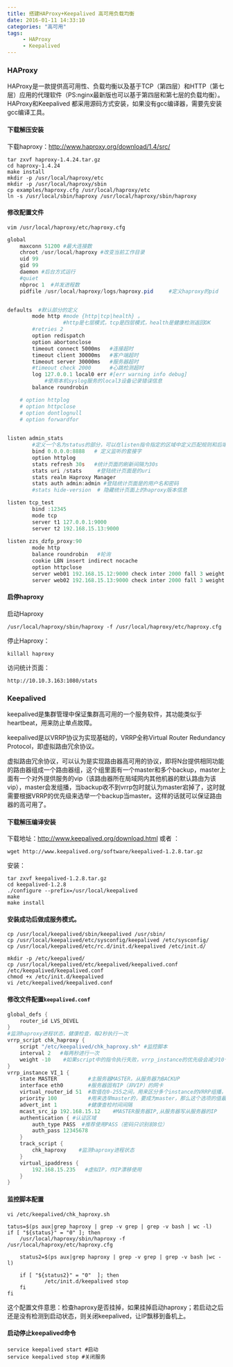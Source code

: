 ```yaml
---
title: 搭建HAProxy+Keepalived 高可用负载均衡
date: 2016-01-11 14:33:10
categories: "高可用"
tags: 
     - HAProxy
     - Keepalived
---
```


### HAProxy

HAProxy是一款提供高可用性、负载均衡以及基于TCP（第四层）和HTTP（第七层）应用的代理软件（PS:nginx最新版也可以基于第四层和第七层的负载均衡）。
HAProxy和Keepalived 都采用源码方式安装，如果没有gcc编译器，需要先安装gcc编译工具。
<!-- more -->
#### 下载解压安装
下载haproxy：http://www.haproxy.org/download/1.4/src/

```
tar zxvf haproxy-1.4.24.tar.gz
cd haproxy-1.4.24
make install
mkdir -p /usr/local/haproxy/etc
mkdir -p /usr/local/haproxy/sbin
cp examples/haproxy.cfg /usr/local/haproxy/etc
ln -s /usr/local/sbin/haproxy /usr/local/haproxy/sbin/haproxy
```
#### 修改配置文件
`vim /usr/local/haproxy/etc/haproxy.cfg`

```powershell
global 
    maxconn 51200 #最大连接数
    chroot /usr/local/haproxy #改变当前工作目录
    uid 99
    gid 99
    daemon #后台方式运行
    #quiet
    nbproc 1  #并发进程数
    pidfile /usr/local/haproxy/logs/haproxy.pid     #定义haproxy的pid


defaults  #默认部分的定义
        mode http #mode {http|tcp|health} 。
			      #http是七层模式，tcp是四层模式，health是健康检测返回OK
        #retries 2
        option redispatch
        option abortonclose
        timeout connect 5000ms   #连接超时
        timeout client 30000ms   #客户端超时
        timeout server 30000ms   #服务器超时
        #timeout check 2000      #心跳检测超时
        log 127.0.0.1 local0 err #[err warning info debug]
			#使用本机syslog服务的local3设备记录错误信息
        balance roundrobin

	# option httplog
	# option httpclose
	# option dontlognull
	# option forwardfor

 
listen admin_stats
		#定义一个名为status的部分，可以在listen指令指定的区域中定义匹配规则和后端服务器ip，
        bind 0.0.0.0:8888   # 定义监听的套接字
        option httplog
        stats refresh 30s   #统计页面的刷新间隔为30s
        stats uri /stats     #登陆统计页面是的uri
        stats realm Haproxy Manager
        stats auth admin:admin #登陆统计页面是的用户名和密码
        #stats hide-version  # 隐藏统计页面上的haproxy版本信息

listen tcp_test
        bind :12345
        mode tcp
        server t1 127.0.0.1:9000
        server t2 192.168.15.13:9000
        
listen zzs_dzfp_proxy:90
		mode http
		balance roundrobin   #轮询
        cookie LBN insert indirect nocache   
        option httpclose   
        server web01 192.168.15.12:9000 check inter 2000 fall 3 weight 20  
        server web02 192.168.15.13:9000 check inter 2000 fall 3 weight 20
```
#### 启停haproxy
启动Haproxy
```
/usr/local/haproxy/sbin/haproxy -f /usr/local/haproxy/etc/haproxy.cfg
```
停止Haproxy：
```
killall haproxy 
```
访问统计页面：
```
http://10.10.3.163:1080/stats
```

### Keepalived

keepalived是集群管理中保证集群高可用的一个服务软件，其功能类似于heartbeat，用来防止单点故障。

keepalived是以VRRP协议为实现基础的，VRRP全称Virtual Router Redundancy Protocol，即虚拟路由冗余协议。

虚拟路由冗余协议，可以认为是实现路由器高可用的协议，即将N台提供相同功能的路由器组成一个路由器组，这个组里面有一个master和多个backup，master上面有一个对外提供服务的vip（该路由器所在局域网内其他机器的默认路由为该vip），master会发组播，当backup收不到vrrp包时就认为master宕掉了，这时就需要根据VRRP的优先级来选举一个backup当master。这样的话就可以保证路由器的高可用了。


#### 下载解压编译安装
下载地址：http://www.keepalived.org/download.html
 或者 ：
```
wget http://www.keepalived.org/software/keepalived-1.2.8.tar.gz
```
安装：
```
tar zxvf keepalived-1.2.8.tar.gz
cd keepalived-1.2.8
./configure --prefix=/usr/local/keepalived
make
make install
```
#### 安装成功后做成服务模式。
```
cp /usr/local/keepalived/sbin/keepalived /usr/sbin/
cp /usr/local/keepalived/etc/sysconfig/keepalived /etc/sysconfig/
cp /usr/local/keepalived/etc/rc.d/init.d/keepalived /etc/init.d/
```

```
mkdir -p /etc/keepalived/
cp /usr/local/keepalived/etc/keepalived/keepalived.conf /etc/keepalived/keepalived.conf
chmod +x /etc/init.d/keepalived
vi /etc/keepalived/keepalived.conf
```
#### 修改文件配置`keepalived.conf`
```powershell
global_defs {
    router_id LVS_DEVEL
}
#监测haproxy进程状态，健康检查，每2秒执行一次 
vrrp_script chk_haproxy {
    script "/etc/keepalived/chk_haproxy.sh" #监控脚本
    interval 2   #每两秒进行一次
    weight -10    #如果script中的指令执行失败，vrrp_instance的优先级会减少10个点
}
vrrp_instance VI_1 {
    state MASTER          #主服务器MASTER，从服务器为BACKUP
    interface eth0        #服务器固有IP（非VIP）的网卡
    virtual_router_id 51  #取值在0-255之间，用来区分多个instance的VRRP组播，同一网段中virtual_router_id的值不能重复，否则会出错。
    priority 100          #用来选举master的，要成为master，那么这个选项的值最好高于其他机器50个点。此时，从服务器要低于100；
    advert_int 1          #健康查检时间间隔
    mcast_src_ip 192.168.15.12    #MASTER服务器IP,从服务器写从服务器的IP
    authentication { #认证区域
        auth_type PASS  #推荐使用PASS（密码只识别前8位）
        auth_pass 12345678
    }
    track_script {
        chk_haproxy    #监测haproxy进程状态
    }
    virtual_ipaddress {
        192.168.15.235   #虚拟IP，作IP漂移使用
    }
}

```
#### 监控脚本配置

`vi /etc/keepalived/chk_haproxy.sh`

```
tatus=$(ps aux|grep haproxy | grep -v grep | grep -v bash | wc -l)
if [ "${status}" = "0" ]; then
    /usr/local/haproxy/sbin/haproxy -f /usr/local/haproxy/etc/haproxy.cfg

    status2=$(ps aux|grep haproxy | grep -v grep | grep -v bash |wc -l)

    if [ "${status2}" = "0"  ]; then
            /etc/init.d/keepalived stop
    fi
fi
```
这个配置文件意思：检查haproxy是否挂掉，如果挂掉启动haproxy；若启动之后还是没有检测到启动状态，则关闭keepalived，让IP飘移到备机上。

#### 启动停止keepalived命令

```
service keepalived start #启动
service keepalived stop	#关闭服务
```